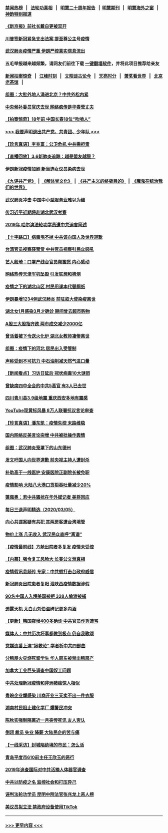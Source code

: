 #### [禁闻热榜](热点新闻.md?=0)  &nbsp;&nbsp;|&nbsp;&nbsp; [法轮功真相](https://github.com/gfw-breaker/truth/blob/master/README.md?=0) &nbsp;&nbsp;|&nbsp;&nbsp; [明慧二十周年报告](https://github.com/gfw-breaker/mh-reports/blob/master/README.md?=0) &nbsp;&nbsp;|&nbsp;&nbsp;[明慧期刊](https://github.com/gfw-breaker/mh-qikan) &nbsp;&nbsp;|&nbsp;&nbsp; [明慧海外之窗](https://github.com/gfw-breaker/mh-news/blob/master/README.md?=0) &nbsp;&nbsp;|&nbsp;&nbsp; [神韵特别报道](https://github.com/gfw-breaker/mh-news/blob/master/shenyun.md?=0)
#### [《新京报》前社长戴自更被双开](../pages/nsc413/n11920689.md?t=03070202) 
#### [川普签新冠紧急支出法案 提至尊公主号疫情](../pages/nsc413/n11920654.md?t=03070202) 
#### [武汉肺炎疫情严重 伊朗严控真实信息流出](../pages/nsc413/n11920458.md?t=03070202) 
#### 五毛举报越来越频繁，请网友们前往下载 [一键翻墙软件](https://github.com/gfw-breaker/ssr-accounts)，并将此项目推荐给亲友
#### [新闻拍案惊奇](https://github.com/gfw-breaker/banned-news/blob/master/pages/link4.md) &nbsp;&nbsp;|&nbsp;&nbsp; [江峰时刻](https://github.com/gfw-breaker/banned-news/blob/master/pages/link4.md) &nbsp;&nbsp;|&nbsp;&nbsp; [文昭谈古论今](https://github.com/gfw-breaker/banned-news/blob/master/pages/link4.md) &nbsp;&nbsp;|&nbsp;&nbsp; [天亮时分](https://github.com/gfw-breaker/banned-news/blob/master/pages/link4.md) &nbsp;&nbsp;|&nbsp;&nbsp; [萧茗看世界](https://github.com/gfw-breaker/banned-news/blob/master/pages/link4.md) &nbsp;&nbsp;|&nbsp;&nbsp; [北京老茶馆](https://github.com/gfw-breaker/banned-news/blob/master/pages/link4.md) &nbsp;&nbsp;|&nbsp;&nbsp; 
#### [组图：大批外地人涌进北京？中共外松内紧](../pages/nsc413/n11918025.md?t=03070202) 
#### [中央候补委员官庆去世 网络疯传是华春莹丈夫](../pages/nsc413/n11920481.md?t=03070202) 
#### [【拍案惊奇】18年前 中国长春18位“吹哨人”](../pages/nsc413/n11918988.md?t=03070202) 
#### [>>> 我要声明退出共产党、共青团、少年队 <<<](https://github.com/begood0513/goodnews/blob/master/quit/letter.md) 
#### [【珍言真语】李兆富：公卫危机 中共需担责](../pages/nsc413/n11920422.md?t=03070202) 
#### [【直播回放】3.6新肺炎追踪：越是盟友越狠？](../pages/nsc413/n11920274.md?t=03070202) 
#### [伊朗新冠疫情加剧 新当选女议员染病去世](../pages/nsc413/n11920353.md?t=03070202) 
#### [《九评共产党》](https://github.com/begood0513/9ping.md/blob/master/README.md) &nbsp;|&nbsp; [《解体党文化》](../../../../jtdwh.md/blob/master/README.md)  &nbsp;|&nbsp; [《共产主义的终极目的》](../../../../gczydzjmd.md/blob/master/README.md) &nbsp;|&nbsp; [《魔鬼在统治我们的世界》](../../../../mgztzwmdsj.md/blob/master/README.md) 
#### [武汉肺炎冲击 中国中小型服务业难以为继](../pages/nsc413/n11920169.md?t=03070202) 
#### [传习近平近期将赴湖北武汉考察](../pages/nsc413/n11918779.md?t=03070202) 
#### [2019年 哈尔滨法轮功学员遭中共迫害简述](../pages/nsc413/n11919729.md?t=03070202) 
#### [【十字路口】病毒甩不掉 中共该向国人及世界道歉](../pages/nsc413/n11918954.md?t=03070202) 
#### [台湾官员视察获赞赏 中共官员视察引民众怒吼](../pages/nsc413/n11919207.md?t=03070202) 
#### [艺人殷琦：口罩产线台官员帮搬货 内心感动](../pages/nsc413/n11919949.md?t=03070202) 
#### [网络热传天津军机坠毁 引发联想和猜测](../pages/nsc413/n11919716.md?t=03070202) 
#### [疫情之下的湖北山区 村民用课本代替厕纸](../pages/nsc413/n11919952.md?t=03070202) 
#### [伊朗暴增1234例武汉肺炎 前驻叙大使染疫离世](../pages/nsc413/n11919807.md?t=03070202) 
#### [湖北女1月感染3月才确诊 期间曾去超市购物](../pages/nsc413/n11919512.md?t=03070202) 
#### [A股三大股指齐跌 两市成交减少2000亿](../pages/nsc413/n11919639.md?t=03070202) 
#### [曾活着被下令送火化炉 湖北女教师凄惨离世](../pages/nsc413/n11917920.md?t=03070202) 
#### [组图：疫情下的河北 居民出入受管制](../pages/nsc413/n11918105.md?t=03070202) 
#### [声称受到不可抗力 中石油削减天然气进口量](../pages/nsc413/n11919016.md?t=03070202) 
#### [【新闻看点】习访日延后 冠状病毒10大谜团](../pages/nsc413/n11918067.md?t=03070202) 
#### [曾缺席四中全会的中共5高官 有3人已去世](../pages/nsc413/n11919515.md?t=03070202) 
#### [四川青川县3.9级地震 重庆西安多地有震感](../pages/nsc413/n11919145.md?t=03070202) 
#### [YouTube现黄标风暴 8万人联署抗议言论审查](../pages/nsc413/n11918880.md?t=03070202) 
#### [【珍言真语】潘东凯：疫情失控 末路维稳](../pages/nsc413/n11919158.md?t=03070202) 
#### [国内网络反美言论突增 中共被批操作舆情](../pages/nsc413/n11919024.md?t=03070202) 
#### [组图：武汉肺炎笼罩下的山东德州](../pages/nsc413/n11918589.md?t=03070202) 
#### [发文吁国人向世界道歉 前央视主持人遭封杀](../pages/nsc413/n11919104.md?t=03070202) 
#### [补助高于一线医护 安康医院正副院长被免职](../pages/nsc413/n11918867.md?t=03070202) 
#### [疫情影响 大陆八大港口货柜吞吐量减少20%](../pages/nsc413/n11918537.md?t=03070202) 
#### [蓬佩奥：若中共骚扰在华外媒记者 美将回应](../pages/nsc413/n11918836.md?t=03070202) 
#### [每日三退声明精选（2020/03/05）](../pages/nsc413/n11919060.md?t=03070202) 
#### [向心共谍案疑有共犯 其两房客遭台湾境管](../pages/nsc413/n11918696.md?t=03070202) 
#### [物价上涨 几无收入 武汉民众直呼“离谱”](../pages/nsc413/n11918444.md?t=03070202) 
#### [【疫情最前线】方舱出院者多复发 疫情未受控](../pages/nsc413/n11918637.md?t=03070202) 
#### [【内幕】强令复工风险大 长春公文泄真相](../pages/nsc413/n11915640.md?t=03070202) 
#### [疫情假讯息频传 专家：中共想打击台政府威信](../pages/nsc413/n11917670.md?t=03070202) 
#### [新冠肺炎出院患者复阳 泄陕西疫情数据涉假](../pages/nsc413/n11918259.md?t=03070202) 
#### [90名中国人入境美国被拒 328人偷渡被捕](../pages/nsc413/n11918378.md?t=03070202) 
#### [透露天机 太白山刘伯温碑记更多内涵](../pages/nsc413/n11918136.md?t=03070202) 
#### [【更新】韩国夜增400多确诊 中共官员作秀遭骂](../pages/nsc413/n11890652.md?t=03070202) 
#### [媒体人：中共历次坏事都做到极点 仍自我歌颂](../pages/nsc413/n11918066.md?t=03070202) 
#### [党媒连番上演“拯救论” 学者析中共四部曲](../pages/nsc413/n11918131.md?t=03070202) 
#### [分租屋火灾烧死留学生 华人房东被禁出租房产](../pages/nsc413/n11918099.md?t=03070202) 
#### [加拿大工业巨头调查中国奴工问题](../pages/nsc413/n11918115.md?t=03070202) 
#### [中共处理新冠疫情和非洲猪瘟惊人相似](../pages/nsc413/n11918081.md?t=03070202) 
#### [粤皖企业爆感染 川商开业三天卖不出一件衣服](../pages/nsc413/n11918013.md?t=03070202) 
#### [湖南村民阻止建化学厂 爆警民冲突](../pages/nsc413/n11917997.md?t=03070202) 
#### [陈秋实强制隔离近一月突传死讯 友人否认](../pages/nsc413/n11917742.md?t=03070202) 
#### [倒闭 裁员 失业 降薪 大陆民企的苦与痛](../pages/nsc413/n11917912.md?t=03070202) 
#### [【一线采访】封城陷绝境的市民：怎么活](../pages/nsc413/n11917765.md?t=03070202) 
#### [青岛平度市610前主任王欣玉的恶行](../pages/nsc413/n11912429.md?t=03070202) 
#### [2019年追查国际对中共活摘人体器官调查](../pages/nsc413/n11917733.md?t=03070202) 
#### [中共以防疫之名 监控社会和打压异己](../pages/nsc413/n11917718.md?t=03070202) 
#### [诬判法轮功学员 昆明中院法官张兆龙上恶人榜](../pages/nsc413/n11911958.md?t=03070202) 
#### [美议员拟立法 禁政府设备使用TikTok](../pages/nsc413/n11917577.md?t=03070202) 

----
#### [ >>> 更早内容 <<< ](../indexes/nsc413-earlier.md)
